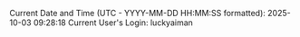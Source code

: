 Current Date and Time (UTC - YYYY-MM-DD HH:MM:SS formatted): 2025-10-03 09:28:18
Current User's Login: luckyaiman
